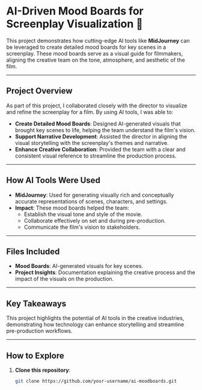 # AI-Driven Mood Boards for Screenplay Visualization 🎥

This project demonstrates how cutting-edge AI tools like **MidJourney** can be leveraged to create detailed mood boards for key scenes in a screenplay. These mood boards serve as a visual guide for filmmakers, aligning the creative team on the tone, atmosphere, and aesthetic of the film.

---

## **Project Overview**

As part of this project, I collaborated closely with the director to visualize and refine the screenplay for a film. By using AI tools, I was able to:
- **Create Detailed Mood Boards**: Designed AI-generated visuals that brought key scenes to life, helping the team understand the film's vision.
- **Support Narrative Development**: Assisted the director in aligning the visual storytelling with the screenplay's themes and narrative.
- **Enhance Creative Collaboration**: Provided the team with a clear and consistent visual reference to streamline the production process.

---

## **How AI Tools Were Used**

- **MidJourney**: Used for generating visually rich and conceptually accurate representations of scenes, characters, and settings.
- **Impact**: These mood boards helped the team:
  - Establish the visual tone and style of the movie.
  - Collaborate effectively on set and during pre-production.
  - Communicate the film's vision to stakeholders.

---

## **Files Included**

- **Mood Boards**: AI-generated visuals for key scenes.
- **Project Insights**: Documentation explaining the creative process and the impact of the visuals on the production.

---

## **Key Takeaways**

This project highlights the potential of AI tools in the creative industries, demonstrating how technology can enhance storytelling and streamline pre-production workflows.

---

## **How to Explore**

1. **Clone this repository**:
   ```bash
   git clone https://github.com/your-username/ai-moodboards.git
